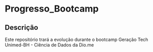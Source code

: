# Progresso_Bootcamp

## Descrição
Este repositório trará a evolução durante o bootcamp Geração Tech Unimed-BH - Ciência de Dados da Dio.me


